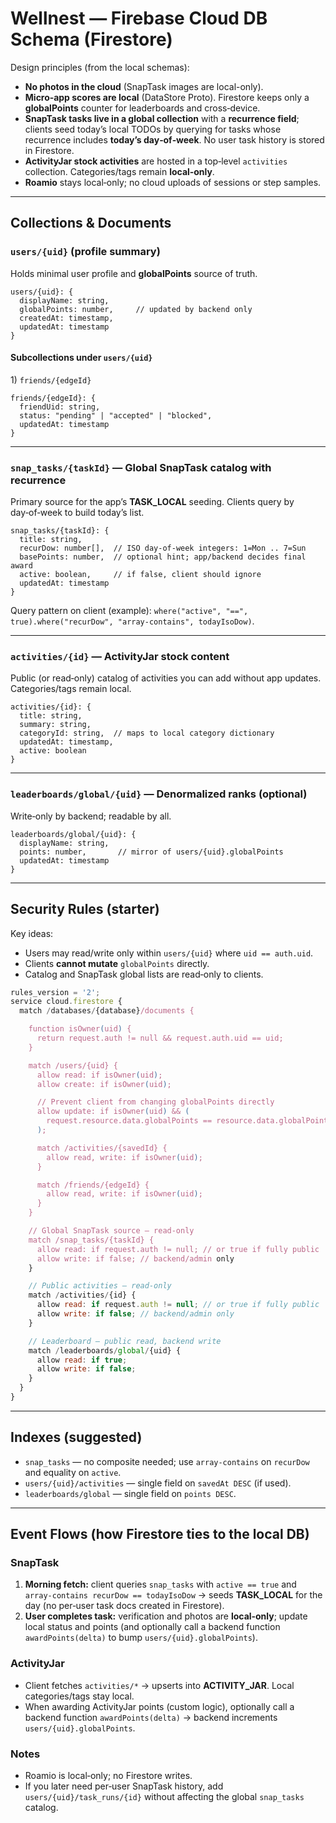 # Wellnest — Firebase Cloud DB Schema (Firestore)

Design principles (from the local schemas):

* **No photos in the cloud** (SnapTask images are local-only).
* **Micro‑app scores are local** (DataStore Proto). Firestore keeps only a **globalPoints** counter for leaderboards and cross‑device.
* **SnapTask tasks live in a global collection** with a **recurrence field**; clients seed today’s local TODOs by querying for tasks whose recurrence includes **today’s day‑of‑week**. No user task history is stored in Firestore.
* **ActivityJar stock activities** are hosted in a top‑level `activities` collection. Categories/tags remain **local‑only**.
* **Roamio** stays local‑only; no cloud uploads of sessions or step samples.

---

## Collections & Documents

### `users/{uid}` (profile summary)

Holds minimal user profile and **globalPoints** source of truth.

```jsonc
users/{uid}: {
  displayName: string,
  globalPoints: number,     // updated by backend only
  createdAt: timestamp,
  updatedAt: timestamp
}
```

#### Subcollections under `users/{uid}`

1) `friends/{edgeId}`

```jsonc
friends/{edgeId}: {
  friendUid: string,
  status: "pending" | "accepted" | "blocked",
  updatedAt: timestamp
}
```

---

### `snap_tasks/{taskId}` — Global SnapTask catalog with recurrence

Primary source for the app’s **TASK_LOCAL** seeding. Clients query by day‑of‑week to build today’s list.

```jsonc
snap_tasks/{taskId}: {
  title: string,
  recurDow: number[],  // ISO day-of-week integers: 1=Mon .. 7=Sun
  basePoints: number,  // optional hint; app/backend decides final award
  active: boolean,     // if false, client should ignore
  updatedAt: timestamp
}
```

Query pattern on client (example): `where("active", "==", true).where("recurDow", "array-contains", todayIsoDow)`.

---

### `activities/{id}` — ActivityJar stock content

Public (or read‑only) catalog of activities you can add without app updates. Categories/tags remain local.

```jsonc
activities/{id}: {
  title: string,
  summary: string,
  categoryId: string,  // maps to local category dictionary
  updatedAt: timestamp,
  active: boolean
}
```

---

### `leaderboards/global/{uid}` — Denormalized ranks (optional)

Write‑only by backend; readable by all.

```jsonc
leaderboards/global/{uid}: {
  displayName: string,
  points: number,       // mirror of users/{uid}.globalPoints
  updatedAt: timestamp
}
```

---

## Security Rules (starter)

Key ideas:

* Users may read/write only within `users/{uid}` where `uid == auth.uid`.
* Clients **cannot mutate** `globalPoints` directly.
* Catalog and SnapTask global lists are read‑only to clients.

```js
rules_version = '2';
service cloud.firestore {
  match /databases/{database}/documents {

    function isOwner(uid) {
      return request.auth != null && request.auth.uid == uid;
    }

    match /users/{uid} {
      allow read: if isOwner(uid);
      allow create: if isOwner(uid);

      // Prevent client from changing globalPoints directly
      allow update: if isOwner(uid) && (
        request.resource.data.globalPoints == resource.data.globalPoints
      );

      match /activities/{savedId} {
        allow read, write: if isOwner(uid);
      }

      match /friends/{edgeId} {
        allow read, write: if isOwner(uid);
      }
    }

    // Global SnapTask source — read‑only
    match /snap_tasks/{taskId} {
      allow read: if request.auth != null; // or true if fully public
      allow write: if false; // backend/admin only
    }

    // Public activities — read‑only
    match /activities/{id} {
      allow read: if request.auth != null; // or true if fully public
      allow write: if false; // backend/admin only
    }

    // Leaderboard — public read, backend write
    match /leaderboards/global/{uid} {
      allow read: if true;
      allow write: if false;
    }
  }
}
```

---

## Indexes (suggested)

* `snap_tasks` — no composite needed; use `array-contains` on `recurDow` and equality on `active`.
* `users/{uid}/activities` — single field on `savedAt DESC` (if used).
* `leaderboards/global` — single field on `points DESC`.

---

## Event Flows (how Firestore ties to the local DB)

### SnapTask

1. **Morning fetch:** client queries `snap_tasks` with `active == true` and `array-contains recurDow == todayIsoDow` → seeds **TASK_LOCAL** for the day (no per‑user task docs created in Firestore).
2. **User completes task:** verification and photos are **local‑only**; update local status and points (and optionally call a backend function `awardPoints(delta)` to bump `users/{uid}.globalPoints`).

### ActivityJar

* Client fetches `activities/*` → upserts into **ACTIVITY_JAR**. Local categories/tags stay local.
* When awarding ActivityJar points (custom logic), optionally call a backend function `awardPoints(delta)` → backend increments `users/{uid}.globalPoints`.

### Notes

* Roamio is local‑only; no Firestore writes.
* If you later need per‑user SnapTask history, add `users/{uid}/task_runs/{id}` without affecting the global `snap_tasks` catalog.
